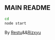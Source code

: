 ## MAIN README


```bash
cd
node start
```


By [Restu](https://github.com/MuhammadRestu999)&&[Rizxyu](https://github.com/Rizxyu)
